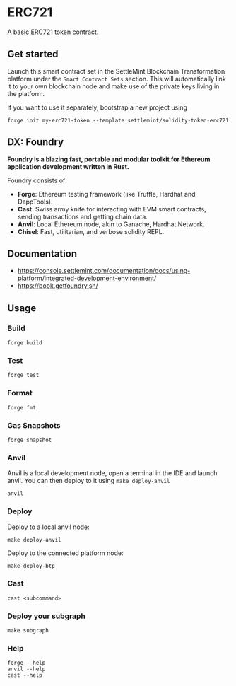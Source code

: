 # ERC721

A basic ERC721 token contract.

## Get started

Launch this smart contract set in the SettleMint Blockchain Transformation platform under the `Smart Contract Sets` section. This will automatically link it to your own blockchain node and make use of the private keys living in the platform.

If you want to use it separately, bootstrap a new project using

```shell
forge init my-erc721-token --template settlemint/solidity-token-erc721
```

## DX: Foundry

**Foundry is a blazing fast, portable and modular toolkit for Ethereum application development written in Rust.**

Foundry consists of:

- **Forge**: Ethereum testing framework (like Truffle, Hardhat and DappTools).
- **Cast**: Swiss army knife for interacting with EVM smart contracts, sending transactions and getting chain data.
- **Anvil**: Local Ethereum node, akin to Ganache, Hardhat Network.
- **Chisel**: Fast, utilitarian, and verbose solidity REPL.

## Documentation

- <https://console.settlemint.com/documentation/docs/using-platform/integrated-development-environment/>
- <https://book.getfoundry.sh/>

## Usage

### Build

```shell
forge build
```

### Test

```shell
forge test
```

### Format

```shell
forge fmt
```

### Gas Snapshots

```shell
forge snapshot
```

### Anvil

Anvil is a local development node, open a terminal in the IDE and launch anvil. You can then deploy to it using `make deploy-anvil`

```shell
anvil
```

### Deploy

Deploy to a local anvil node:

```shell
make deploy-anvil
```

Deploy to the connected platform node:

```shell
make deploy-btp
```

### Cast

```shell
cast <subcommand>
```

### Deploy your subgraph

```shell
make subgraph
```

### Help

```shell
forge --help
anvil --help
cast --help
```
